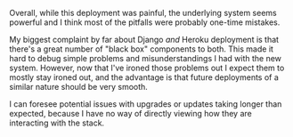   Overall, while this deployment was painful, the underlying system seems powerful and I think most of the pitfalls were probably one-time mistakes.

  My biggest complaint by far about Django *and* Heroku deployment is that there's a great number of "black box" components to both. This made it hard to debug simple problems and misunderstandings I had with the new system. However, now that I've ironed those problems out I expect them to mostly stay ironed out, and the advantage is that future deployments of a similar nature should be very smooth.
  
  I can foresee potential issues with upgrades or updates taking longer than expected, because I have no way of directly viewing how they are interacting with the stack.